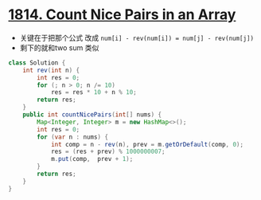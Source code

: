 # [1814. Count Nice Pairs in an Array](https://leetcode.com/problems/count-nice-pairs-in-an-array/)

* 关键在于把那个公式 改成  `num[i] - rev(num[i]) = num[j] - rev(num[j])`
* 剩下的就和two sum 类似

```java
class Solution {
    int rev(int n) {
        int res = 0;
        for (; n > 0; n /= 10)
            res = res * 10 + n % 10;
        return res;
    }    
    public int countNicePairs(int[] nums) {
        Map<Integer, Integer> m = new HashMap<>();
        int res = 0;
        for (var n : nums) {
            int comp = n - rev(n), prev = m.getOrDefault(comp, 0);
            res = (res + prev) % 1000000007;
            m.put(comp,  prev + 1);
        }
        return res;
    }
}
```
